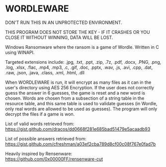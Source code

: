 # WORDLEWARE
DON'T RUN THIS IN AN UNPROTECTED ENVIRONMENT. 

THIS PROGRAM DOES NOT STORE THE KEY - IF IT CRASHES OR YOU CLOSE IT WITHOUT WINNING, DATA WILL BE LOST.

Windows Ransomware where the ransom is a game of Wordle. Written in C using WINAPI.

Targeted extensions include:
.jpg, .txt, .ppt, .zip, .7z, .pdf, .docx, .PNG, .png, .log, .xlsx, .flac, .mp4, .mp3, .c, .gif, .doc, .pptx, .wav, .js, .avi, .cpp, .dat, .raw, .json, .java, .class, .xml, .html, .dll

When WORDLEWARE is run, it will encrypt as many files as it can in the user's directory using AES 256 Encryption.
If the user does not correctly guess the answer in 6 guesses, the game is reset and a new word is chosen. Words are chosen from a subsection of a string table in the resource table, and this same table is used to validate guesses (in Wordle, only real words are allowed to be used as guesses). The program will only decrypt the files if a game is won.

List of valid words retrieved from: https://gist.github.com/dracos/dd0668f281e685bad51479e5acaadb93

List of possible answers retrieved from: https://gist.github.com/cfreshman/a03ef2cba789d8cf00c08f767e0fad7b

Heavily inspired by Rensenware: https://github.com/0x00000FF/rensenware-cut

